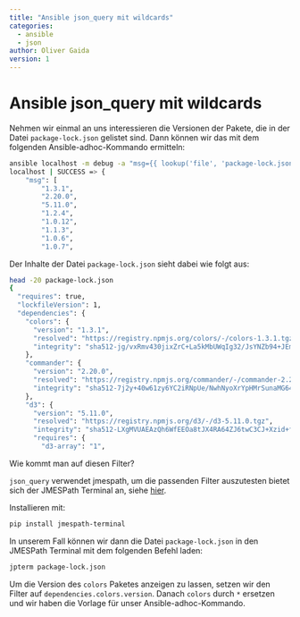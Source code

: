 ```yaml
---
title: "Ansible json_query mit wildcards"   
categories:
  - ansible
  - json
author: Oliver Gaida
version: 1
---
```


# Ansible json_query mit wildcards  

Nehmen wir einmal an uns interessieren die Versionen der Pakete, die in der Datei `package-lock.json` gelistet sind. Dann können wir das mit dem
folgenden Ansible-adhoc-Kommando ermitteln:

```bash
ansible localhost -m debug -a "msg={{ lookup('file', 'package-lock.json') | from_json | json_query('dependencies.*.version') }}" | head -10
localhost | SUCCESS => {
    "msg": [
        "1.3.1",
        "2.20.0",
        "5.11.0",
        "1.2.4",
        "1.0.12",
        "1.1.3",
        "1.0.6",
        "1.0.7",
```

Der Inhalte der Datei `package-lock.json` sieht dabei wie folgt aus:

```bash
head -20 package-lock.json
{
  "requires": true,
  "lockfileVersion": 1,
  "dependencies": {
    "colors": {
      "version": "1.3.1",
      "resolved": "https://registry.npmjs.org/colors/-/colors-1.3.1.tgz",
      "integrity": "sha512-jg/vxRmv430jixZrC+La5kMbUWqIg32/JsYNZb94+JEmzceYbWKTsv1OuTp+7EaqiaWRR2tPcykibwCRgclIsw=="
    },
    "commander": {
      "version": "2.20.0",
      "resolved": "https://registry.npmjs.org/commander/-/commander-2.20.0.tgz",
      "integrity": "sha512-7j2y+40w61zy6YC2iRNpUe/NwhNyoXrYpHMrSunaMG64nRnaf96zO/KMQR4OyN/UnE5KLyEBnKHd4aG3rskjpQ=="
    },
    "d3": {
      "version": "5.11.0",
      "resolved": "https://registry.npmjs.org/d3/-/d3-5.11.0.tgz",
      "integrity": "sha512-LXgMVUAEAzQh6WfEEOa8tJX4RA64ZJ6twC3CJ+Xzid+fXWLTZkkglagXav/eOoQgzQi5rzV0xC4Sfspd6hFDHA==",
      "requires": {
        "d3-array": "1",
```

Wie kommt man auf diesen Filter? 

`json_query` verwendet jmespath, um die passenden Filter auszutesten bietet sich der JMESPath Terminal an, siehe [hier](https://github.com/jmespath/jmespath.terminal).

Installieren mit:

```bash
pip install jmespath-terminal
```

In unserem Fall können wir dann die Datei `package-lock.json` in den JMESPath Terminal mit dem folgenden Befehl laden:

```bash
jpterm package-lock.json
```

Um die Version des `colors` Paketes anzeigen zu lassen, setzen wir den Filter auf `dependencies.colors.version`. Danach `colors` durch `*` ersetzen und wir haben die Vorlage
für unser Ansible-adhoc-Kommando.